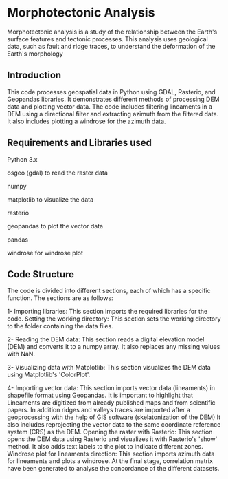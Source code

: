 # Morphotectonic Analysis

Morphotectonic analysis is a study of the relationship between the Earth's surface features and tectonic processes. This analysis uses geological data, such as fault and ridge traces, to understand the deformation of the Earth's morphology

## Introduction
This code processes geospatial data in Python using GDAL, Rasterio, and Geopandas libraries. It demonstrates different methods of processing DEM data and plotting vector data. The code includes filtering lineaments in a DEM using a directional filter and extracting azimuth from the filtered data. It also includes plotting a windrose for the azimuth data.

## Requirements and Libraries used

Python 3.x

osgeo (gdal) to read the raster data

numpy

matplotlib to visualize the data

rasterio

geopandas to plot the vector data

pandas

windrose for windrose plot


## Code Structure
The code is divided into different sections, each of which has a specific function. The sections are as follows:

1- Importing libraries: This section imports the required libraries for the code.
Setting the working directory: This section sets the working directory to the folder containing the data files.

2- Reading the DEM data: This section reads a digital elevation model (DEM) and converts it to a numpy array. It also replaces any missing values with NaN.

3- Visualizing data with Matplotlib: This section visualizes the DEM data using Matplotlib's 'ColorPlot'.

4- Importing vector data: This section imports vector data (lineaments) in shapefile format using Geopandas. 
It is important to highlight that Lineaments are digitized from already published maps and from scientific papers.
In addition ridges and valleys traces are imported after a geoprocessing with the help of GIS software (skelatonization of the DEM)
It also includes reprojecting the vector data to the same coordinate reference system (CRS) as the DEM.
Opening the raster with Rasterio: This section opens the DEM data using Rasterio and visualizes it with Rasterio's 'show' method. It also adds text labels to the plot to indicate different zones.
Windrose plot for lineaments direction: This section imports azimuth data for lineaments and plots a windrose.
At the final stage, correlation matrix have been generated to analyse the concordance of the different datasets. 
